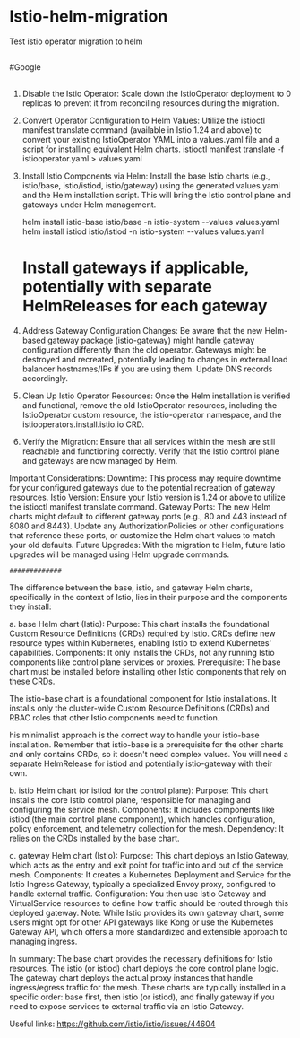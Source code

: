 # Istio-helm-migration
Test istio operator migration to helm
##
#Google
##

1. Disable the Istio Operator:
    Scale down the IstioOperator deployment to 0 replicas to prevent it from reconciling resources during the migration.
    
2.  Convert Operator Configuration to Helm Values:
    Utilize the istioctl manifest translate command (available in Istio 1.24 and above) to convert your existing IstioOperator YAML into a values.yaml file and a script for installing equivalent Helm charts.
       istioctl manifest translate -f istiooperator.yaml > values.yaml

3. Install Istio Components via Helm:
    Install the base Istio charts (e.g., istio/base, istio/istiod, istio/gateway) using the generated values.yaml and the Helm installation script. This will bring the Istio control plane and gateways under Helm management.

   helm install istio-base istio/base -n istio-system --values values.yaml
   helm install istiod istio/istiod -n istio-system --values values.yaml
   # Install gateways if applicable, potentially with separate HelmReleases for each gateway

4. Address Gateway Configuration Changes:
    Be aware that the new Helm-based gateway package (istio-gateway) might handle gateway configuration differently than the old operator. Gateways might be destroyed and recreated, potentially leading to changes in external load balancer hostnames/IPs if you are using them. Update DNS records accordingly.

5. Clean Up Istio Operator Resources:
    Once the Helm installation is verified and functional, remove the old IstioOperator resources, including the IstioOperator custom resource, the istio-operator namespace, and the istiooperators.install.istio.io CRD.

6. Verify the Migration:
    Ensure that all services within the mesh are still reachable and functioning correctly.
    Verify that the Istio control plane and gateways are now managed by Helm.

Important Considerations:
    Downtime: This process may require downtime for your configured gateways due to the potential recreation of gateway resources.
    Istio Version: Ensure your Istio version is 1.24 or above to utilize the istioctl manifest translate command.
    Gateway Ports: The new Helm charts might default to different gateway ports (e.g., 80 and 443 instead of 8080 and 8443). Update any AuthorizationPolicies or other configurations that reference these ports, or customize the Helm chart values to match your old defaults.
    Future Upgrades: With the migration to Helm, future Istio upgrades will be managed using Helm upgrade commands.

    #############

The difference between the base, istio, and gateway Helm charts, specifically in the context of Istio, lies in their purpose and the components they install:

a. base Helm chart (Istio):
Purpose: This chart installs the foundational Custom Resource Definitions (CRDs) required by Istio. CRDs define new resource types within Kubernetes, enabling Istio to extend Kubernetes' capabilities.
Components: It only installs the CRDs, not any running Istio components like control plane services or proxies.
Prerequisite: The base chart must be installed before installing other Istio components that rely on these CRDs.



The istio-base chart is a foundational component for Istio installations.
It installs only the cluster-wide Custom Resource Definitions (CRDs) and RBAC roles that other Istio components need to function.

his minimalist approach is the correct way to handle your istio-base installation. Remember that istio-base is a prerequisite for the other charts and only contains CRDs, so it doesn't need complex values. You will need a separate HelmRelease for istiod and potentially istio-gateway with their own.

b. istio Helm chart (or istiod for the control plane):
Purpose: This chart installs the core Istio control plane, responsible for managing and configuring the service mesh.
Components: It includes components like istiod (the main control plane component), which handles configuration, policy enforcement, and telemetry collection for the mesh.
Dependency: It relies on the CRDs installed by the base chart.

c. gateway Helm chart (Istio):
Purpose: This chart deploys an Istio Gateway, which acts as the entry and exit point for traffic into and out of the service mesh.
Components: It creates a Kubernetes Deployment and Service for the Istio Ingress Gateway, typically a specialized Envoy proxy, configured to handle external traffic.
Configuration: You then use Istio Gateway and VirtualService resources to define how traffic should be routed through this deployed gateway.
Note: While Istio provides its own gateway chart, some users might opt for other API gateways like Kong or use the Kubernetes Gateway API, which offers a more standardized and extensible approach to managing ingress.

In summary:
The base chart provides the necessary definitions for Istio resources.
The istio (or istiod) chart deploys the core control plane logic.
The gateway chart deploys the actual proxy instances that handle ingress/egress traffic for the mesh.
These charts are typically installed in a specific order: base first, then istio (or istiod), and finally gateway if you need to expose services to external traffic via an Istio Gateway.

Useful links:
https://github.com/istio/istio/issues/44604